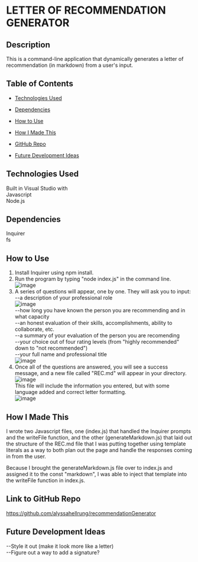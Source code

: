# LETTER OF RECOMMENDATION GENERATOR  

## Description  
This is a command-line application that dynamically generates a letter of recommendation (in markdown) from a user's input.  

## Table of Contents

* [Technologies Used](#technologies-used)

* [Dependencies](#dependencies)

* [How to Use](#how-to-use)

* [How I Made This](#how-i-made-this)

* [GitHub Repo](#link-to-github-repo)

* [Future Development Ideas](#future-development-ideas)

## Technologies Used  
Built in Visual Studio with    
Javascript  
Node.js    

## Dependencies  
Inquirer  
fs  

## How to Use  
1) Install Inquirer using npm install.  
2) Run the program by typing "node index.js" in the command line.    
![image]() 
3) A series of questions will appear, one by one. They will ask you to input:  
  --a description of your professional role    
  ![image]()  
  --how long you have known the person you are recommending and in what capacity      
  --an honest evaluation of their skills, accomplishments, ability to collaborate, etc.  
  --a summary of your evaluation of the person you are recomending  
  --your choice out of four rating levels (from "highly recommended" down to "not recommended")    
  --your full name and professional title  
  ![image]()  
4) Once all of the questions are answered, you will see a success message, and a new file called "REC.md" will appear in your directory.   
![image]()  
This file will include the information you entered, but with some language added and correct letter formatting.  
![image]()    
  

## How I Made This    
I wrote two Javascript files, one (index.js) that handled the Inquirer prompts and the writeFile function, and the other (generateMarkdown.js) that laid out the structure of the REC.md file that I was putting together using template literals as a way to both plan out the page and handle the responses coming in from the user.    

Because I brought the generateMarkdown.js file over to index.js and assigned it to the const "markdown", I was able to inject that template into the writeFile function in index.js.    

## Link to GitHub Repo      
https://github.com/alyssahellrung/recommendationGenerator  

## Future Development Ideas  
--Style it out (make it look more like a letter)  
--Figure out a way to add a signature?   